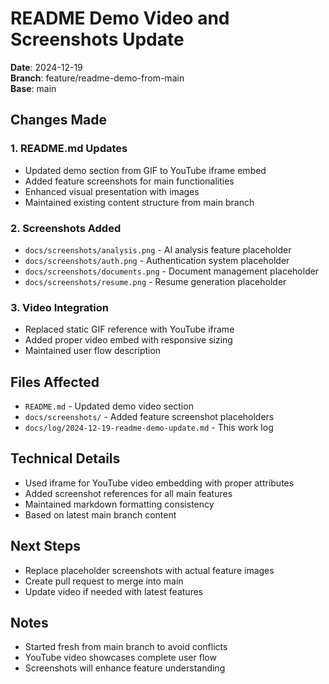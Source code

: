 # README Demo Video and Screenshots Update

**Date**: 2024-12-19  
**Branch**: feature/readme-demo-from-main  
**Base**: main

## Changes Made

### 1. README.md Updates
- Updated demo section from GIF to YouTube iframe embed
- Added feature screenshots for main functionalities
- Enhanced visual presentation with images
- Maintained existing content structure from main branch

### 2. Screenshots Added
- `docs/screenshots/analysis.png` - AI analysis feature placeholder
- `docs/screenshots/auth.png` - Authentication system placeholder
- `docs/screenshots/documents.png` - Document management placeholder
- `docs/screenshots/resume.png` - Resume generation placeholder

### 3. Video Integration
- Replaced static GIF reference with YouTube iframe
- Added proper video embed with responsive sizing
- Maintained user flow description

## Files Affected
- `README.md` - Updated demo video section
- `docs/screenshots/` - Added feature screenshot placeholders
- `docs/log/2024-12-19-readme-demo-update.md` - This work log

## Technical Details
- Used iframe for YouTube video embedding with proper attributes
- Added screenshot references for all main features
- Maintained markdown formatting consistency
- Based on latest main branch content

## Next Steps
- Replace placeholder screenshots with actual feature images
- Create pull request to merge into main
- Update video if needed with latest features

## Notes
- Started fresh from main branch to avoid conflicts
- YouTube video showcases complete user flow
- Screenshots will enhance feature understanding
